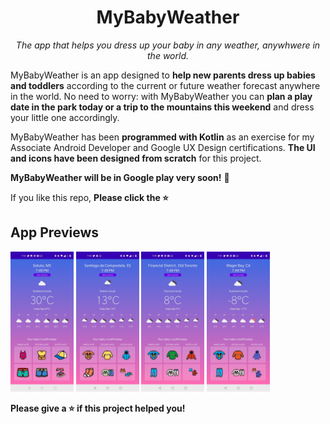<h1 align="center">MyBabyWeather</h1>
<p align="center"><i>The app that helps you dress up your baby in any weather, anywhwere in the world.</i></p>

MyBabyWeather is an app designed to **help new parents dress up babies and toddlers** according to the current or future weather forecast anywhere in the world. No need to worry: with MyBabyWeather you can **plan a play date in the park today or a trip to the mountains this weekend** and dress your little one accordingly.

MyBabyWeather has been **programmed with Kotlin** as an exercise for my Associate Android Developer and Google UX Design certifications. **The UI and icons have been designed from scratch** for this project.

**MyBabyWeather will be in Google play very soon!** 🚀

If you like this repo, **Please click the :star:**


## App Previews

<p float="left">
  <img src="https://github.com/arantzaruiz/Babyweather/blob/main/MBWMexico.jpeg" width="20%" height="20%" />
  <img src="https://github.com/arantzaruiz/Babyweather/blob/main/MBWSantiago.jpeg" width="20%" height="20%" />
  <img src="https://github.com/arantzaruiz/Babyweather/blob/main/MBWToronto.jpeg" width="20%" height="20%" /> 
  <img src="https://github.com/arantzaruiz/Babyweather/blob/main/MBWNunavut.jpeg" width="20%" height="20%" />
</p>

**Please give a ⭐️ if this project helped you!**
